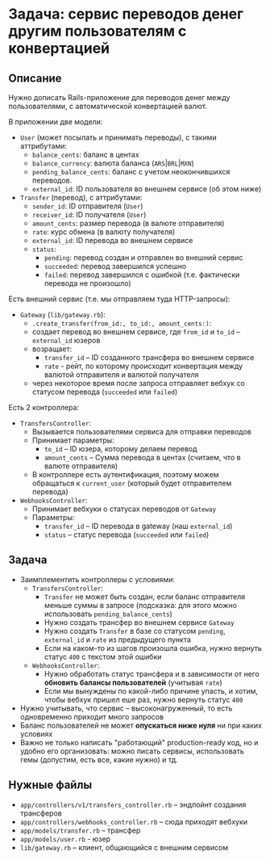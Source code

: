 # Задача: сервис переводов денег другим пользователям с конвертацией

## Описание

Нужно дописать Rails-приложение для переводов денег между пользователями, с автоматической конвертацией валют.

В приложении две модели:
- `User` (может посылать и принимать переводы), с такими аттрибутами:
	- `balance_cents`: баланс в центах
	- `balance_currency`: валюта баланса (`ARS`|`BRL`|`MXN`)
	- `pending_balance_cents`: баланс с учетом неокончившихся переводов.
	- `external_id`: ID пользователя во внешнем сервисе (об этом ниже)
- `Transfer` (перевод), с аттрибутами:
	- `sender_id`: ID отправителя (`User`)
	- `receiver_id`: ID получателя (`User`)
	- `amount_cents`: размер перевода (в валюте отправителя)
	- `rate`: курс обмена (в валюту получателя)
	- `external_id`: ID перевода во внешнем сервисе
	- `status`:
		- `pending`: перевод создан и отправлен во внешний сервис
		- `succeeded`: перевод завершился успешно
		- `failed`: перевод завершился с ошибкой (т.е. фактически перевода не произошло)

Есть внешний сервис (т.е. мы отправляем туда HTTP-запросы):
- `Gateway` (`lib/gateway.rb`):
	- `.create_transfer(from_id:, to_id:, amount_cents:)`:
    - создает перевод во внешнем сервисе, где `from_id` и `to_id` – `external_id` юзеров
    - возращает:
      - `transfer_id` – ID созданного трансфера во внешнем сервисе
      - `rate` - рейт, по которому происходит конвертация между валютой отправителя и валютой получателя
	- через некоторое время после запроса отправляет вебхук со статусом перевода (`succeeded` или `failed`)

Есть 2 контроллера:
- `TransfersController`:
	- Вызывается пользователями сервиса для отправки переводов
	- Принимает параметры:
		- `to_id` – ID юзера, которому делаем перевод
		- `amount_cents` – Сумма перевода в центах (считаем, что в валюте отправителя)
	- В контроллере есть аутентификация, поэтому можем обращаться к `current_user` (который будет отправителем перевода)
- `WebhooksController`:
	- Принимает вебхуки о статусах переводов от `Gateway`
	- Параметры:
		- `transfer_id` – ID перевода в gateway (наш `external_id`)
		- `status` – статус перевода (`succeeded` или `failed`)

## Задача

- Заимплементить контроллеры с условиями:
	- `TransfersController`:
		- `Transfer` не может быть создан, если баланс отправителя меньше суммы в запросе (подсказка: для этого можно использовать `pending_balance_cents`)
		- Нужно создать трансфер во внешнем сервисе `Gateway`
		- Нужно создать `Transfer` в базе со статусом `pending`, `external_id` и `rate` из предыдущего пункта
		- Если на каком-то из шагов произошла ошибка, нужно вернуть статус `400` с текстом этой ошибки
	- `WebhooksController`:
		- Нужно обработать статус трансфера и в зависимости от него **обновить балансы пользователей** (учитывая `rate`)
		- Если мы вынуждены по какой-либо причине упасть, и хотим, чтобы вебхук пришел еше раз, нужно вернуть статус `400`
- Нужно учитывать, что сервис – высоконагруженный, то есть одновременно приходит много запросов
- Баланс пользователей не может **опускаться ниже нуля** ни при каких условиях
- Важно не только написать "работающий" production-ready код, но и удобно его организовать: можно писать сервисы, использовать гемы (допустим, есть все, какие нужно) и тд.

## Нужные файлы

- `app/controllers/v1/transfers_controller.rb` – эндпойнт создания трансферов
- `app/controllers/webhooks_controller.rb` – сюда приходят вебхуки
- `app/models/transfer.rb` – трансфер
- `app/models/user.rb` - юзер
- `lib/gateway.rb` – клиент, общающийся с внешним сервисом
